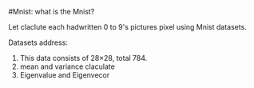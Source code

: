 #Mnist: what is the Mnist?

  Let claclute each hadwritten 0 to 9's pictures pixel using Mnist datasets.
  
  Datasets address: 
  
  1. This data consists of 28×28, total 784.
  2. mean and variance claculate 
  3. Eigenvalue and Eigenvecor 
  
 
